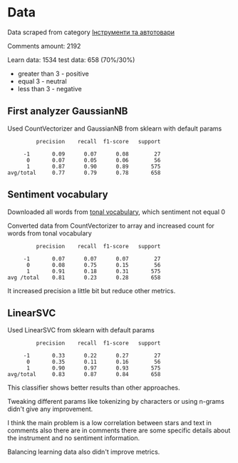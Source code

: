 # Data

Data scraped from category [Інструменти та автотовари](https://rozetka.com.ua/ua/instrumenty-i-avtotovary/c4627858/)

Comments amount: 2192

Learn data: 1534 test data: 658 (70%/30%)

* greater than 3 - positive
* equal 3 - neutral
* less than 3 - negative

## First analyzer GaussianNB

Used CountVectorizer and GaussianNB from sklearn with default params

             precision    recall  f1-score   support

         -1       0.09      0.07      0.08        27
          0       0.07      0.05      0.06        56
          1       0.87      0.90      0.89       575
    avg/total     0.77      0.79      0.78       658



## Sentiment vocabulary

Downloaded all words from [tonal vocabulary](https://raw.githubusercontent.com/lang-uk/tone-dict-uk/master/tone-dict-uk-manual.tsv), which sentiment not equal 0

Converted data from CountVectorizer to array and increased count for words from tonal vocabulary

             precision    recall  f1-score   support

         -1       0.07      0.07      0.07        27
          0       0.08      0.75      0.15        56
          1       0.91      0.18      0.31       575
    avg /total    0.81      0.23      0.28       658

It increased precision a little bit but reduce other metrics.

## LinearSVC
Used LinearSVC from sklearn with default params

             precision    recall  f1-score   support

         -1       0.33      0.22      0.27        27
          0       0.35      0.11      0.16        56
          1       0.90      0.97      0.93       575
    avg/total     0.83      0.87      0.84       658

This classifier shows better results than other approaches.

Tweaking different params like tokenizing by characters or using n-grams didn't give any improvement.

I think the main problem is a low correlation between stars and text in comments also there are in comments there are some specific details about the instrument and no sentiment information.

Balancing learning data also didn't improve metrics.
